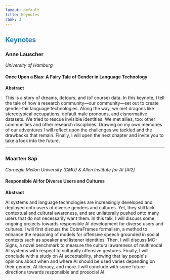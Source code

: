 ```yaml
---
layout: default
title: Keynotes
rank: 3
---
```


## <span style="color:#267CB9"> Keynotes</span>

### Anne Lauscher
*University of Hamburg*

#### Once Upon a Bias: A Fairy Tale of Gender in Language Technology

**Abstract**

This is a story of dreams, detours, and (of course) data. In this keynote, I tell the tale of how a research community—our community—set out to create gender-fair language technologies. Along the way, we met dragons like stereotypical occupations, default male pronouns, and cisnormative datasets. We tried to rescue invisible identities. We met allies, too: other communities and other research disciplines. Drawing on my own memories of our adventures I will reflect upon the challenges we tackled and the drawbacks that remain. Finally, I will open the next chapter and invite you to take a look into the future.

---

### Maarten Sap
*Carnegie Mellon University (CMU) & Allen Institute for AI (AI2)*

#### Responsible AI for Diverse Users and Cultures

**Abstract**

AI systems and language technologies are increasingly developed and deployed onto users of diverse genders and cultures. Yet, they still lack contextual and cultural awareness, and are unilaterally pushed onto many users that do not necessarily want them. In this talk, I will discuss some ongoing projects towards responsible AI development for diverse users and cultures.
I will first discuss the CobraFrames formalism, a method to enhance the reasoning of models for offensive speech grounded in social contexts such as speaker and listener identities. Then, I will discuss MC-Signs, a novel benchmark to measure the cultural awareness of multimodal AI systems with respect to culturally offensive gestures. Finally, I will conclude with a study on AI acceptability, showing that lay people's opinions about when and where AI should be used varies depending on their gender, AI literacy, and more. I will conclude with some future directions towards responsible and prosocial AI.
